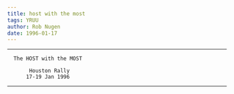 ```yaml
---
title: host with the most
tags: YRUU
author: Rob Nugen
date: 1996-01-17
---
```


------------------------------------
      The HOST with the MOST

           Houston Rally 
          17-19 Jan 1996
 ------------------------------------
